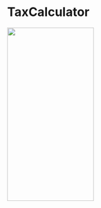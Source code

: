 # TaxCalculator

<img src="https://github.com/testuroo/TaxCalculator/assets/145014365/a5f55f5c-7e9c-4372-82c8-2cd4094ff2ed" width="200px" height="400">



